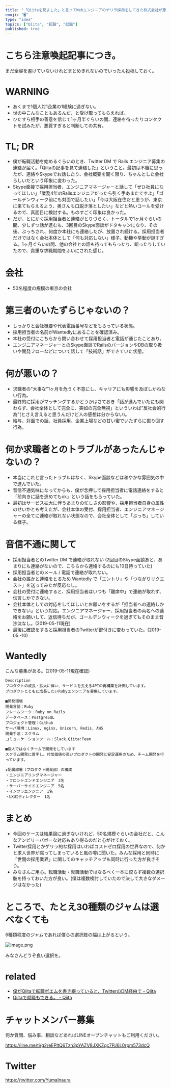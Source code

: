 ```yaml
---
title: "「Qiitaを見ました」と言ってWebエンジニアのゲリラ採用をしてきた株式会社が悪質だった件 (転職トラブル)"
emoji: "🖥"
type: "idea"
topics: ["Qiita", "転職", "就職"]
published: true
---
```


<!-- http://yumainaura.hateblo.jp/entry/2019/05/16/065036 -->

# こちら注意喚起記事につき。

まだ全容を書けていないけれどまとめきれないのでいったん投稿しておく。

# WARNING

- あくまで1個人対1企業の1経験に過ぎない。
- 世の中こんなこともあるんだ、と受け取ってもらえれば。
- ひたすら相手の善意を信じて1ヶ月半ぐらいの間、連絡を待ったりコンタクトを試みたが、悪質すぎると判断しての共有。

# TL; DR

- 僕が転職活動を始めるぐらいのとき、Twitter DM で Rails エンジニア募集の連絡が届く。「Qiitaの記事を見て連絡した」ということ。最初は不審に思ったが、連絡やSkypeでお話したり、会社概要を聞く限り、ちゃんとした会社らしいだという印象に変わった。
- Skype面接で採用担当者、エンジニアマネージャーと話して「ぜひ社員になってほしい」「業務4年のRailsエンジニアだったら引く手あまたですよ」「ゴールデンウィーク前にも対面で話したい」「今は大阪在住だと思うが、東京に来てもらえるよう、奥さんも口説き落としたい」などと熱いコールを受けるので、真面目に検討する。ものすごく印象は良かった。
- だが、とにかく採用担当者と連絡がとりづらく、トータルで1ヶ月ぐらいの間、少しずつ話が進むも、3回目のSkype面談がドタキャンになり、その後、ぶっちされ、何度か本社にも連絡したが、放置され続ける。採用担当者だけではなく会社本体として「何も対応しない」様子。動機や挙動が謎すぎる。1ヶ月ぐらいの間、他の会社との話も待ってもらったり、断ったりしていたので、貴重な求職期間をふいにされた感じ。

# 会社

- 50名程度の規模の東京の会社

# 第三者のいたずらじゃないの？

- しっかりと会社概要や代表電話番号などをもらっている状態。
- 採用担当者の名前がWantedlyにあることを確認済み。
- 本社の受付にこちらから問い合わせて採用担当者と電話が通じたことあり。
- エンジニアマネージャーとのSkype面談でRailsのバージョンやDBの取り扱いや開発フローなどについて話して「技術話」ができていた状態。

# 何が悪いの？

- 求職者の”大事な”1ヶ月を危うく不意にし、キャリアにも影響を及ぼしかねない行為。
- 最終的に採用がマッチングするかどうかはさておき「話が進んでいたにも関わらず、会社全体として完全に、突如の完全無視」といういわば”反社会的行為"(とさえ言えると思うんだけど人の感想は分からない)。
- 給与、対面での話、社員採用、企業上場などの甘い蜜でいたずらに振り回す行為。

# 何か求職者とのトラブルがあったんじゃないの？

- 本当にこれと言ったトラブルはなく、Skype面談などは和やかな雰囲気の中で進んでいた。
- 音信不通気味になってからも、僕が念押して採用担当者に電話連絡をすると「前向きに話を進めてもok」という話をもらっていた。
- 最初はサービス拡大に伴うあまりの忙しさの影響や、採用担当者自身の属性のせいかとも考えたが、会社本体の受付、採用担当者、エンジニアマネージャーの全てに連絡が取れない状態なので、会社全体として「ぶっち」している様子。

# 音信不通に関して

- 採用担当者とのTwitter DM で連絡が取れない (2回目のSkype面談あと、あまりにも連絡がないので、こちらから連絡するのにも10日待っていた)
- 採用担当者とのメール / 電話で連絡が取れない。
- 会社の誰かと連絡をとるため Wantedly で「エントリ」や「つながりリクエスト」を送ってみたが反応なし。
- 会社の受付に連絡すると、採用担当者はいつも「離席中」で連絡が取れず、伝言しかできない。
- 会社本体としての対応をしてほしいとお願いをするが「担当者への連絡しかできない」という対応。エンジニアマネージャー、採用担当者の両名への連絡をお願いして、返信待ちだが、ゴールデンウィークを過ぎてもそのまま音沙汰なし。(2019-05-11現在)
- 最後に確認をすると採用担当者のTwitterが鍵付きに変わっていた。(2019-05 -10)

# Wantedly

こんな募集がある。(2019-05-11現在確認)

```
Description
プロダクトの成長・拡大に伴い、サービスを支えるAPIの再構築を計画しています。 
プロダクトとともに成長したいRubyエンジニアを募集しています。

■開発環境 
開発言語：Ruby 
フレームワーク：Ruby on Rails 
データベース：PostgreSQL 
プロジェクト管理：Github 
サーバ環境：Linux, nginx, Unicorn, Redis, AWS 
開発手法：スクラム 
コミュニケーションツール：Slack,Qiita:Team

■個人ではなくチームで開発をしています 
スクラム開発に着手し、付加価値の高いプロダクトの開発と安定運用のため、チーム開発を行っています。

★配属部署（プロダクト開発部）の構成 
・エンジニアリングマネージャー 
・フロントエンドエンジニア　2名 
・サーバーサイドエンジニア　5名 
・インフラエンジニア　1名 
・UXUIディレクター　1名
```

# まとめ

- 今回のケースは結果論に過ぎないけれど、50名規模ぐらいの会社だと、こんなアンビリーバボーな対応もあり得るのだと心がけておく。
- Twitter採用とかゲリラ的な採用はいわばコストゼロ採用の世界なので、何かと求人世界が腐ってしまっていると風の噂に聞いた。みんな採用と同時に「世間の採用業界」に関してのキャッチアップも同時に行った方が良さそう。
- みなさんご用心。転職活動・就職活動ではなるべく一本に絞らず複数の選択肢を持っておいた方が良い。(僕は複数検討していたので決して大きなダメージはなかった)


# ところで、たとえ30種類のジャムは選べなくても

6種類程度のジャムであれば僕らの選択肢の幅は上がるという。

![image.png](https://qiita-image-store.s3.ap-northeast-1.amazonaws.com/0/89618/42e7f6ea-16ab-3ae7-fa5a-001d1c27fb9c.png)

みなさんどうぞ良い選択を。

# related

- [僕がQiitaで転職ポエムを書き綴っていると、TwitterのDM経由で - Qiita](https://qiita.com/YumaInaura/items/673d07efe7bb0759d742)
- [Qiitaで就職もできる。 - Qiita](https://qiita.com/YumaInaura/items/e10116a767cb1b1ec4bd)








<!-- Update From Qiita API -->

# チャットメンバー募集


何か質問、悩み事、相談などあればLINEオープンチャットもご利用ください。

https://line.me/ti/g2/eEPltQ6Tzh3pYAZV8JXKZqc7PJ6L0rpm573dcQ





# Twitter


https://twitter.com/YumaInaura


<!-- Update From Qiita API -->


